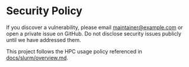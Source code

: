 # Security Policy

If you discover a vulnerability, please email maintainer@example.com or open a private issue on GitHub.
Do not disclose security issues publicly until we have addressed them.

This project follows the HPC usage policy referenced in [docs/slurm/overview.md](docs/slurm/overview.md).

